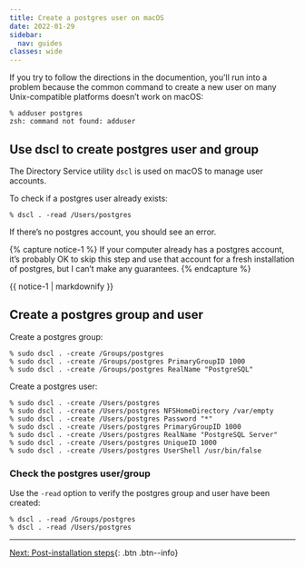 ```yaml
---
title: Create a postgres user on macOS
date: 2022-01-29
sidebar:
  nav: guides
classes: wide
---
```


If you try to follow the directions in the documention, you'll run into a problem because the common command to create a new user on many Unix-compatible platforms doesn’t work on macOS:

```
% adduser postgres
zsh: command not found: adduser
```

## Use dscl to create postgres user and group

The Directory Service utility `dscl` is used on macOS to manage user accounts.

To check if a postgres user already exists:

```
% dscl . -read /Users/postgres
```

If there’s no postgres account, you should see an error.

{% capture notice-1 %}
If your computer already has a postgres account, it’s probably OK to skip this step and use that account for a fresh installation of postgres, but I can’t make any guarantees.
{% endcapture %}

<div class="notice">{{ notice-1 | markdownify }}</div>

## Create a postgres group and user

Create a postgres group:

```
% sudo dscl . -create /Groups/postgres
% sudo dscl . -create /Groups/postgres PrimaryGroupID 1000
% sudo dscl . -create /Groups/postgres RealName "PostgreSQL"
```

Create a postgres user:

```
% sudo dscl . -create /Users/postgres
% sudo dscl . -create /Users/postgres NFSHomeDirectory /var/empty
% sudo dscl . -create /Users/postgres Password "*"
% sudo dscl . -create /Users/postgres PrimaryGroupID 1000
% sudo dscl . -create /Users/postgres RealName "PostgreSQL Server"
% sudo dscl . -create /Users/postgres UniqueID 1000
% sudo dscl . -create /Users/postgres UserShell /usr/bin/false
```

### Check the postgres user/group 

Use the `-read` option to verify the postgres group and user have been created:

```
% dscl . -read /Groups/postgres
% dscl . -read /Users/postgres
```

---
[Next: Post-installation steps](post-install.md){: .btn .btn--info}


